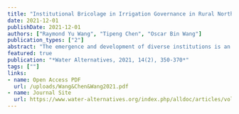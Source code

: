 ```yaml
---
title: "Institutional Bricolage in Irrigation Governance in Rural Northwest China: Diversity, Legitimacy, and Persistence"
date: 2021-12-01
publishDate: 2021-12-01
authors: ["Raymond Yu Wang", "Tipeng Chen", "Oscar Bin Wang"]
publication_types: ["2"]
abstract: "The emergence and development of diverse institutions is an important yet understudied subject in community-based irrigation governance. Drawing on empirical evidence gathered from 30 administrative villages located in the upstream Yellow River, northwest China, this paper builds on the theoretical perspective of institutional bricolage and adopts an interpretative approach to examining diversity, legitimacy and the persistence of different institutional modalities in the case-study area. It is shown that monocentric, polycentric, bureaucratic and individualised institutions emerge and co-exist in a relatively small area and have been sustained by various sources of legitimacy. Moreover, the process of legitimisation is heterogeneous, as the various institutional modalities have drawn their legitimacy from different sources. These may be both internal and external, synthesise and contradict simultaneously, and change as the irrigation institutions initiate, operate and evolve. The findings connect irrigation institutions with everyday practices, which are non-linear and uncertain, thus bringing about a more nuanced understanding of institutional bricolage and offering more in-depth explanations for the puzzles of why institutions demonstrate different characteristics in similar contexts and why some institutions persist when faced with challenges and tension."
featured: true
publication: "*Water Alternatives, 2021, 14(2), 350-370*"
tags: [""]
links: 
- name: Open Access PDF
  url: /uploads/Wang&Chen&Wang2021.pdf 
- name: Journal Site
  url: https://www.water-alternatives.org/index.php/alldoc/articles/vol14/v14issue2/632-a14-2-10
---
```

